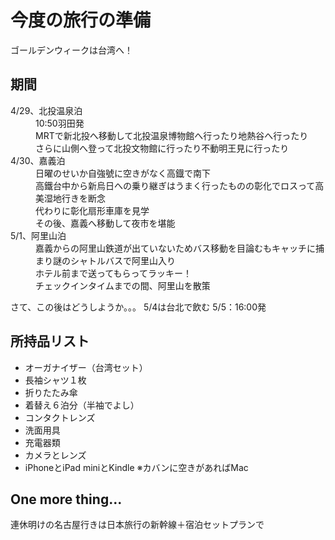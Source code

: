 # 今度の旅行の準備
ゴールデンウィークは台湾へ！

## 期間
<dl>
<dt>4/29、北投温泉泊</dt>
<dd>10:50羽田発<br>MRTで新北投へ移動して北投温泉博物館へ行ったり地熱谷へ行ったり<br>
さらに山側へ登って北投文物館に行ったり不動明王見に行ったり</dd>
<dt>4/30、嘉義泊</dt>
<dd>日曜のせいか自強號に空きがなく高鐡で南下</br>
高鐵台中から新烏日への乗り継ぎはうまく行ったものの彰化でロスって高美湿地行きを断念<br>
代わりに彰化扇形車庫を見学<br>その後、嘉義へ移動して夜市を堪能</dd>
<dt>5/1、阿里山泊</dt>
<dd>嘉義からの阿里山鉄道が出ていないためバス移動を目論むもキャッチに捕まり謎のシャトルバスで阿里山入り<br>
ホテル前まで送ってもらってラッキー！<br>チェックインタイムまでの間、阿里山を散策</dd>
</dl>
さて、この後はどうしようか。。。  
5/4は台北で飲む  
5/5：16:00発  

## 所持品リスト
- オーガナイザー（台湾セット）
- 長袖シャツ１枚
- 折りたたみ傘
- 着替え６泊分（半袖でよし）
- コンタクトレンズ
- 洗面用具
- 充電器類
- カメラとレンズ
- iPhoneとiPad miniとKindle
※カバンに空きがあればMac

## One more thing...
連休明けの名古屋行きは日本旅行の新幹線＋宿泊セットプランで
